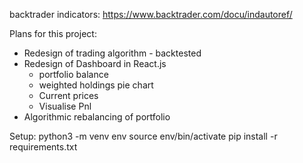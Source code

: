 backtrader indicators:
https://www.backtrader.com/docu/indautoref/

Plans for this project:

- Redesign of trading algorithm - backtested
- Redesign of Dashboard in React.js
  - portfolio balance
  - weighted holdings pie chart
  - Current prices
  - Visualise Pnl
- Algorithmic rebalancing of portfolio

Setup:
python3 -m venv env
source env/bin/activate
pip install -r requirements.txt